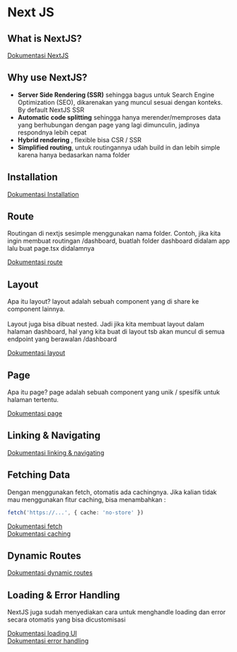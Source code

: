 # Next JS

## What is NextJS?
[Dokumentasi NextJS](https://nextjs.org/docs)

## Why use NextJS?
- **Server Side Rendering (SSR)** sehingga bagus untuk Search Engine Optimization (SEO), dikarenakan yang muncul sesuai dengan konteks. By default NextJS SSR
- **Automatic code splitting** sehingga hanya merender/memproses data yang berhubungan dengan page yang lagi dimunculin, jadinya respondnya lebih cepat
- **Hybrid rendering** , flexible bisa CSR / SSR
- **Simplified routing**, untuk routingannya udah build in dan lebih simple karena hanya bedasarkan nama folder

## Installation
[Dokumentasi Installation](https://nextjs.org/docs/getting-started/installation)

## Route
Routingan di nextjs sesimple menggunakan nama folder. Contoh, jika kita ingin membuat routingan /dashboard, buatlah folder dashboard didalam app lalu buat page.tsx didalamnya

[Dokumentasi route](https://nextjs.org/docs/app/building-your-application/routing/defining-routes)

## Layout 
Apa itu layout? layout adalah sebuah component yang di share ke component lainnya. 
<br>
<br>
Layout juga bisa dibuat nested. Jadi jika kita membuat layout dalam halaman dashboard, hal yang kita buat di layout tsb akan muncul di semua endpoint yang berawalan /dashboard

[Dokumentasi layout](https://nextjs.org/docs/app/building-your-application/routing/pages-and-layouts#layouts)

## Page
Apa itu page? page adalah sebuah component yang unik / spesifik untuk halaman tertentu. 

[Dokumentasi page](https://nextjs.org/docs/app/building-your-application/routing/pages-and-layouts#pages)

## Linking & Navigating

[Dokumentasi linking & navigating](https://nextjs.org/docs/app/building-your-application/routing/linking-and-navigating)

## Fetching Data 

Dengan menggunakan fetch, otomatis ada cachingnya. Jika kalian tidak mau menggunakan fitur caching, bisa menambahkan :
```ts
fetch('https://...', { cache: 'no-store' })
```

[Dokumentasi fetch](https://developer.mozilla.org/en-US/docs/Web/API/Fetch_API/Using_Fetch)
<br>
[Dokumentasi caching](https://nextjs.org/docs/app/building-your-application/data-fetching/caching-and-revalidating)

## Dynamic Routes

[Dokumentasi dynamic routes](https://nextjs.org/docs/app/building-your-application/routing/dynamic-routes)

## Loading & Error Handling

NextJS juga sudah menyediakan cara untuk menghandle loading dan error secara otomatis yang bisa dicustomisasi

[Dokumentasi loading UI](https://nextjs.org/docs/app/building-your-application/routing/loading-ui-and-streaming)
<br>
[Dokumentasi error handling](https://nextjs.org/docs/app/building-your-application/routing/error-handling)



